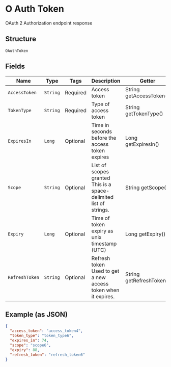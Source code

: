 
# O Auth Token

OAuth 2 Authorization endpoint response

## Structure

`OAuthToken`

## Fields

| Name | Type | Tags | Description | Getter | Setter |
|  --- | --- | --- | --- | --- | --- |
| `AccessToken` | `String` | Required | Access token | String getAccessToken() | setAccessToken(String accessToken) |
| `TokenType` | `String` | Required | Type of access token | String getTokenType() | setTokenType(String tokenType) |
| `ExpiresIn` | `Long` | Optional | Time in seconds before the access token expires | Long getExpiresIn() | setExpiresIn(Long expiresIn) |
| `Scope` | `String` | Optional | List of scopes granted<br>This is a space-delimited list of strings. | String getScope() | setScope(String scope) |
| `Expiry` | `Long` | Optional | Time of token expiry as unix timestamp (UTC) | Long getExpiry() | setExpiry(Long expiry) |
| `RefreshToken` | `String` | Optional | Refresh token<br>Used to get a new access token when it expires. | String getRefreshToken() | setRefreshToken(String refreshToken) |

## Example (as JSON)

```json
{
  "access_token": "access_token4",
  "token_type": "token_type6",
  "expires_in": 74,
  "scope": "scope6",
  "expiry": 88,
  "refresh_token": "refresh_token6"
}
```

